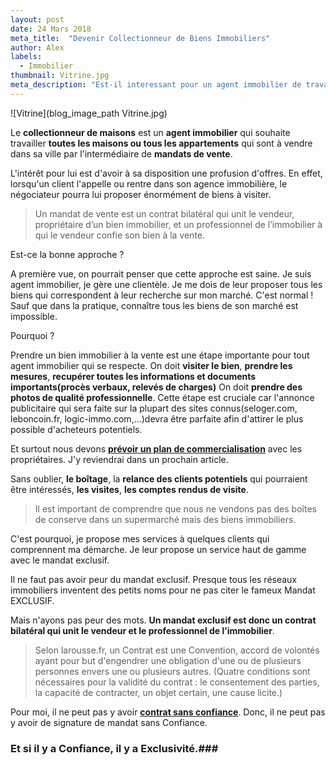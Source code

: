 ```yaml
---
layout: post
date: 24 Mars 2018
meta_title:  "Devenir Collectionneur de Biens Immobiliers"
author: Alex
labels:
  - Immobilier
thumbnail: Vitrine.jpg
meta_description: "Est-il interessant pour un agent immobilier de travailler tous les biens immobiliers qui sont à vendre dans sa ville."
---
```





![Vitrine](blog_image_path Vitrine.jpg)


Le **collectionneur de maisons** est un **agent immobilier** qui souhaite travailler **toutes les maisons ou tous les appartements** qui sont à vendre dans sa ville par l'intermédiaire de **mandats de vente**.


L'intérêt pour lui est d'avoir à sa disposition une profusion d'offres. En effet, lorsqu'un client l'appelle ou rentre dans son agence immobilière, le négociateur pourra lui proposer énormément de biens à visiter.

> Un mandat de vente est un contrat bilatéral qui unit le vendeur, propriétaire d’un bien immobilier, et un professionnel de l’immobilier à qui le vendeur confie son bien à la vente.

Est-ce la bonne approche ?

A première vue, on pourrait penser que cette approche est saine.
Je suis agent immobilier, je gère une clientèle. Je me dois de leur proposer tous les biens qui correspondent à leur recherche sur mon marché.
C'est normal !
Sauf que dans la pratique, connaître tous les biens de son marché est impossible.

Pourquoi ?

Prendre un bien immobilier à la vente est une étape importante pour tout agent immobilier qui se respecte.
On doit **visiter le bien**, **prendre les mesures**, **recupérer toutes les informations et documents importants(procès verbaux, relevés de charges)**
On doit **prendre des photos de qualité professionnelle**. Cette étape est cruciale car l'annonce publicitaire qui sera faite sur la plupart des sites connus(seloger.com, leboncoin.fr, logic-immo.com,...)devra être parfaite afin d'attirer le plus possible d'acheteurs potentiels.

Et surtout nous devons **[prévoir un plan de commercialisation](https://www.alexandrecordani.com/blog/QuelEstLePlanMarketingDeCommercialisationdUneAgenceImmobiliere)** avec les propriétaires. J'y reviendrai dans un prochain article.

Sans oublier, **le boîtage**, la **relance des clients potentiels** qui pourraient être intéressés, **les visites**, **les comptes rendus de visite**.

> Il est important de comprendre que nous ne vendons pas des boîtes de conserve dans un supermarché mais des biens immobiliers.

C'est pourquoi, je propose mes services à quelques clients qui comprennent ma démarche. Je leur propose un service haut de gamme avec le mandat exclusif.

Il ne faut pas avoir peur du mandat exclusif. Presque tous les réseaux immobiliers inventent des petits noms pour ne pas citer le fameux Mandat EXCLUSIF.

Mais n'ayons pas peur des mots.  **Un mandat exclusif est donc un contrat bilatéral qui unit le vendeur et le professionnel de l’immobilier**.

> Selon larousse.fr, un Contrat est une  Convention, accord de volontés ayant pour but d'engendrer une obligation d'une ou de plusieurs personnes envers une ou plusieurs autres. (Quatre conditions sont nécessaires pour la validité du contrat : le consentement des parties, la capacité de contracter, un objet certain, une cause licite.)

Pour moi, il ne peut pas y avoir **[contrat sans confiance](https://www.alexandrecordani.com/blog/PourquoiJeDoisAvoirConfianceEnMoiDansLImmobilier)**. Donc, il ne peut pas y avoir de signature de mandat sans Confiance.

### Et si il y a Confiance, il y a Exclusivité.###






